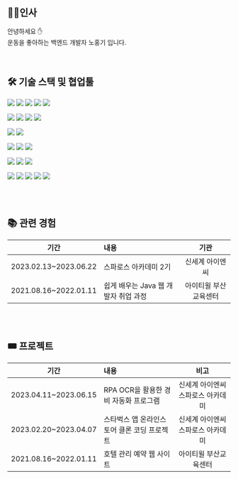 🙋‍♀인사
---
안녕하세요 ✋ <br>
운동을 좋아하는 백엔드 개발자 노홍기 입니다.<br>
<br><br>

🛠️ 기술 스택 및 협업툴
---
<img src="https://img.shields.io/badge/JAVA-007396?style=for-the-badge&logo=java&logoColor=white"> <img src="https://img.shields.io/badge/Spring-6DB33F?style=for-the-badge&logo=Spring&logoColor=white"> <img src="https://img.shields.io/badge/Spring boot-6DB33F?style=for-the-badge&logo=springboot&logoColor=white"> <img src="https://img.shields.io/badge/Spring Security-6DB33F?style=for-the-badge&logo=SpringSecurity&logoColor=white"> <img src="https://img.shields.io/badge/gradle-02303A?style=for-the-badge&logo=gradle&logoColor=white">

<img src="https://img.shields.io/badge/Mysql-4479A1?style=for-the-badge&logo=Mysql&logoColor=white"> <img src="https://img.shields.io/badge/PostgreSQL-4169E1?style=for-the-badge&logo=Postgresql&logoColor=white"> <img src="https://img.shields.io/badge/Redis-DC382D?style=for-the-badge&logo=Redis&logoColor=white"> <img src="https://img.shields.io/badge/JPA-grey?style=for-the-badge&logo=JAP&logoColor=white"> 

<img src="https://img.shields.io/badge/JSON Web Tokens-000000?style=for-the-badge&logo=Json Web Tokens&logoColor=white"> <img src="https://img.shields.io/badge/Apache Kafka-231F20?style=for-the-badge&logo=Apache Kafka&logoColor=white">   

<img src="https://img.shields.io/badge/Docker-2496ED?style=for-the-badge&logo=Docker&logoColor=white"> <img src="https://img.shields.io/badge/Prometheus-E6522C?style=for-the-badge&logo=Prometheus&logoColor=white"> <img src="https://img.shields.io/badge/Grafana-F46800?style=for-the-badge&logo=Grafana&logoColor=white">

<img src="https://img.shields.io/badge/PostMan-FF6C37?style=for-the-badge&logo=PostMan&logoColor=white"> <img src="https://img.shields.io/badge/Swagger-85EA2D?style=for-the-badge&logo=SWagger&logoColor=white"> <img src="https://img.shields.io/badge/Apache JMeter-D22128?style=for-the-badge&logo=Apache JMeter&logoColor=white">

<img src="https://img.shields.io/badge/Jira-0052CC?style=for-the-badge&logo=Jira&logoColor=white"> <img src="https://img.shields.io/badge/Confluence-172B4D?style=for-the-badge&logo=Confluence&logoColor=white"> <img src="https://img.shields.io/badge/Slack-4A154B?style=for-the-badge&logo=Slack&logoColor=white"> <img src="https://img.shields.io/badge/Notion-000000?style=for-the-badge&logo=Notion&logoColor=white"> <img src="https://img.shields.io/badge/Discord-5865F2?style=for-the-badge&logo=Discord&logoColor=white">

<br><br>
📚 관련 경험
---

|기간|내용|기관|
|---|:---|:---:|
|2023.02.13~2023.06.22| 스파로스 아카데미 2기 | 신세계 아이엔씨 |
|2021.08.16~2022.01.11| 쉽게 배우는 Java 웹 개발자 취업 과정 | 아이티윌 부산교육센터 |

<br><br>
🎟️ 프로젝트
---
|기간|내용|비고|
|---|:---|:---:|
|2023.04.11~2023.06.15| RPA OCR을 활용한 경비 자동화 프로그램 | 신세계 아이엔씨 스파로스 아카데미|
|2023.02.20~2023.04.07| 스타벅스 앱 온라인스토어 클론 코딩 프로젝트 | 신세계 아이엔씨 스파로스 아카데미 |
|2021.08.16~2022.01.11| 호텔 관리 예약 웹 사이트  | 아이티윌 부산교육센터 |
